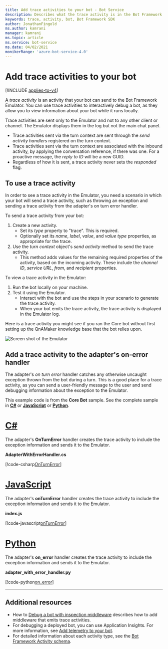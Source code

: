 ```yaml
---
title: Add trace activities to your bot - Bot Service
description: Describes what the trace activity is in the Bot Framework SDK, and how to use it.
keywords: trace, activity, bot, Bot Framework SDK
author: JonathanFingold
ms.author: kamrani
manager: kamrani
ms.topic: article
ms.service: bot-service
ms.date: 04/02/2021
monikerRange: 'azure-bot-service-4.0'
---
```


# Add trace activities to your bot

[!INCLUDE [applies-to-v4](../includes/applies-to-v4-current.md)]

<!-- What is it and why use it -->

A _trace activity_ is an activity that your bot can send to the Bot Framework Emulator.
You can use trace activities to interactively debug a bot, as they allow you to view information about your bot while it runs locally.

<!-- Details -->

Trace activities are sent only to the Emulator and not to any other client or channel.
The Emulator displays them in the log but not the main chat panel.

- Trace activities sent via the turn context are sent through the _send activity handlers_ registered on the turn context.
- Trace activities sent via the turn context are associated with the inbound activity, by applying the conversation reference, if there was one.
  For a proactive message, the _reply to ID_ will be a new GUID.
- Regardless of how it is sent, a trace activity never sets the _responded_ flag.

## To use a trace activity

In order to see a trace activity in the Emulator, you need a scenario in which your bot will send a trace activity, such as throwing an exception and sending a trace activity from the adapter's on turn error handler.

To send a trace activity from your bot:

1. Create a new activity.
   - Set its _type_ property to "trace". This is required.
   - Optionally set its _name_, _label_, _value_, and _value type_ properties, as appropriate for the trace.
1. Use the _turn context_ object's _send activity_ method to send the trace activity.
   - This method adds values for the remaining required properties of the activity, based on the incoming activity.
     These include the _channel ID_, _service URL_, _from_, and _recipient_ properties.

To view a trace activity in the Emulator:

1. Run the bot locally on your machine.
1. Test it using the Emulator.
   - Interact with the bot and use the steps in your scenario to generate the trace activity.
   - When your bot emits the trace activity, the trace activity is displayed in the Emulator log.

Here is a trace activity you might see if you ran the Core bot without first setting up the QnAMaker knowledge base that the bot relies upon.

![Screen shot of the Emulator](./media/using-trace-activities.png)

## Add a trace activity to the adapter's on-error handler

The adapter's _on turn error_ handler catches any otherwise uncaught exception thrown from the bot during a turn.
This is a good place for a trace activity, as you can send a user-friendly message to the user and send debugging information about the exception to the Emulator.

This example code is from the **Core Bot** sample. See the complete sample in [**C#**](https://aka.ms/cs-core-sample) or [**JavaScript**](https://aka.ms/js-core-sample) or [**Python**](https://aka.ms/py-core-sample).

# [C#](#tab/csharp)

The adapter's **OnTurnError** handler creates the trace activity to include the exception information and sends it to the Emulator.

**AdapterWithErrorHandler.cs**

[!code-csharp[OnTurnError](~/../BotBuilder-Samples/samples/csharp_dotnetcore/13.core-bot/AdapterWithErrorHandler.cs?range=20-54&highlight=33-34)]

# [JavaScript](#tab/javascript)

The adapter's **onTurnError** handler creates the trace activity to include the exception information and sends it to the Emulator.

**index.js**

[!code-javascript[onTurnError](~/../BotBuilder-Samples/samples/javascript_nodejs/13.core-bot/index.js?range=36-59&highlight=9-15)]

# [Python](#tab/python)

The adapter's **on_error** handler creates the trace activity to include the exception information and sends it to the Emulator.

**adapter_with_error_handler.py**

[!code-python[on_error](~/../BotBuilder-Samples/samples/python/13.core-bot/adapter_with_error_handler.py?range=26-50&highlight=24-25)]

---

## Additional resources

- How to [Debug a bot with inspection middleware](../bot-service-debug-inspection-middleware.md) describes how to add middleware that emits trace activities.
- For debugging a deployed bot, you can use Application Insights. For more information, see [Add telemetry to your bot](bot-builder-telemetry.md).
- For detailed information about each activity type, see the [Bot Framework Activity schema](https://aka.ms/botSpecs-activitySchema).
